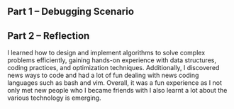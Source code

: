 ## Part 1 – Debugging Scenario


## Part 2 – Reflection

I learned how to design and implement algorithms to solve complex problems efficiently, gaining hands-on experience with data structures, coding practices, and optimization techniques. Additionally, I discovered news ways to code and had a lot of fun dealing with news coding languages such as bash and vim. Overall, it was a fun experience as I not only met new people who I became friends with I also learnt a lot about the various technology is emerging. 
